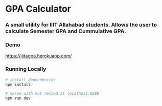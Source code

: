 # GPA Calculator

### A small utility for IIIT Allahabad students. Allows the user to calculate Semester GPA and Cummulative GPA.

### Demo
https://iiitagpa.herokuapp.com/

### Running Locally

``` bash
# install dependencies
npm install

# serve with hot reload at localhost:8080
npm run dev

